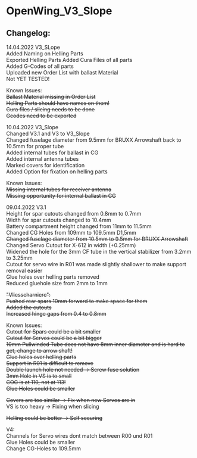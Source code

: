 # OpenWing_V3_Slope

## Changelog:  

14.04.2022 V3_SLope  
Added Naming on Helling Parts  
Exported Helling Parts
Added Cura Files of all parts  
Added G-Codes of all parts  
Uploaded new Order List with ballast Material  
Not YET TESTED!   

Known Issues:  
~~Ballast Material missing in Order List~~    
~~Helling Parts should have names on them!~~    
~~Cura files / slicing needs to be done~~    
~~Gcodes need to be exported~~  

10.04.2022 V3_Slope  
Changed V3.1 and V3 to V3_Slope   
Changed fuselage diameter from 9.5mm for BRUXX Arrowshaft back to 10.5mm for proper tube  
Added internal tubes for ballast in CG  
Added internal antenna tubes  
Marked covers for identification  
Added Option for fixation on helling parts  

Known Issues:  
~~Missing internal tubes for receiver antenna~~  
~~Missing opportunity for internal ballast in CG~~  

09.04.2022 V3.1  
Height for spar cutouts changed from 0.8mm to 0.7mm  
Width for spar cutouts changed to 10.4mm  
Battery compartment height changed from 11mm to 11.5mm  
Changed CG Holes from 109mm to 109.5mm D1,5mm  
~~Changed fuselage diameter from 10.5mm to 9.5mm for BRUXX Arrowshaft~~   
Changed Servo Cutout for X-612 in width (+0.25mm)  
Widened the hole for the 3mm CF tube in the vertical stabilizer from 3.2mm to 3.25mm  
Cutout for servo wire in R01 was made slightly shallower to make support removal easier  
Glue holes over helling parts removed  
Reduced gluehole size from 2mm to 1mm

~~"Vliesscharniere":~~  
~~Pushed rear spars 10mm forward to make space for them~~  
~~Added the cutouts~~  
~~Increased hinge gaps from 0.4 to 0.8mm~~  

Known Issues:  
~~Cutout for Spars could be a bit smaller~~   
~~Cutout for Servos could be a bit bigger~~  
~~10mm Pullwinded Tube does not have 8mm inner diameter and is hard to get, change to arrow shaft!~~  
~~Glue holes over helling parts~~  
~~Support in R01 is difficult to remove~~  
~~Double launch hole not needed -> Screw fuse solution~~  
~~3mm Hole in VS is to small~~  
~~COG is at 110, not at 113!~~  
~~Glue Holes could be smaller~~  
 
~~Covers are too similar  -> Fix when new Servos are in~~  
VS is too heavy -> Fixing when slicing  

~~Helling could be better -> Self securing~~  

V4:  
Channels for Servo wires dont match between R00 und R01  
Glue Holes could be smaller  
Change CG-Holes to 109.5mm
